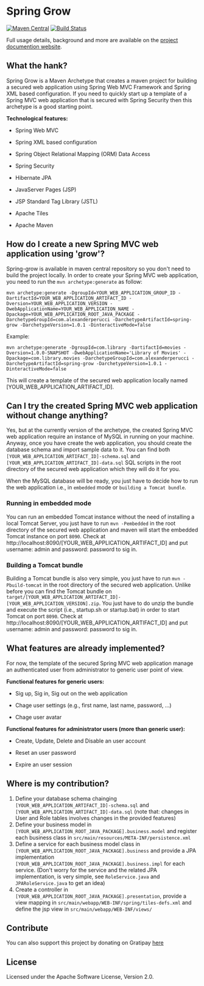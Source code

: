 <!--
Copyright 2017 Alexander Perucci

Licensed under the Apache License, Version 2.0 (the "License");
you may not use this file except in compliance with the License.
You may obtain a copy of the License at

  http://www.apache.org/licenses/LICENSE-2.0

Unless required by applicable law or agreed to in writing, software
distributed under the License is distributed on an "AS IS" BASIS,
WITHOUT WARRANTIES OR CONDITIONS OF ANY KIND, either express or implied.
See the License for the specific language governing permissions and
limitations under the License.
-->
# Spring Grow
[![Maven Central](https://maven-badges.herokuapp.com/maven-central/com.alexanderperucci/spring-grow/badge.svg)](https://maven-badges.herokuapp.com/maven-central/com.alexanderperucci/spring-grow) [![Build Status](https://travis-ci.org/alexander-perucci/spring-grow.svg?branch=master)](https://travis-ci.org/alexander-perucci/spring-grow)

Full usage details, background and more are available on the [project documention website](https://alexander-perucci.github.io/spring-grow).

## What the hank?

Spring Grow is a Maven Archetype that creates a maven project for building a secured web application using Spring Web MVC Framework and Spring XML based configuration. If you need to quickly start up a template of a Spring MVC web application that is secured with Spring Security then this archetype is a good starting point.

__Technological features:__

* Spring Web MVC

* Spring XML based configuration

* Spring Object Relational Mapping (ORM) Data Access

* Spring Security

* Hibernate JPA

* JavaServer Pages (JSP)

* JSP Standard Tag Library (JSTL)

* Apache Tiles

* Apache Maven

## How do I create a new Spring MVC web application using 'grow'?

Spring-grow is available in maven central repository so you don't need to build the project locally. In order to create your Spring MVC web application, you need to run the `mvn archetype:generate` as follow:

`mvn archetype:generate -DgroupId=YOUR_WEB_APPLICATION_GROUP_ID -DartifactId=YOUR_WEB_APPLICATION_ARTIFACT_ID -Dversion=YOUR_WEB_APPLICATION_VERSION -DwebApplicationName=YOUR_WEB_APPLICATION_NAME -Dpackage=YOUR_WEB_APPLICATION_ROOT_JAVA_PACKAGE -DarchetypeGroupId=com.alexanderperucci -DarchetypeArtifactId=spring-grow -DarchetypeVersion=1.0.1 -DinteractiveMode=false`

Example:

`mvn archetype:generate -DgroupId=com.library -DartifactId=movies -Dversion=1.0.0-SNAPSHOT -DwebApplicationName='Library of Movies' -Dpackage=com.library.movies -DarchetypeGroupId=com.alexanderperucci -DarchetypeArtifactId=spring-grow -DarchetypeVersion=1.0.1 -DinteractiveMode=false`

This will create a template of the secured web application locally named [YOUR_WEB_APPLICATION_ARTIFACT_ID].

## Can I try the created Spring MVC web application without change anything?

Yes, but at the currently version of the archetype, the created Spring MVC web application require an instance of MySQL in running on your machine.
Anyway, once you have create the web application, you should create the database schema and import sample data to it. You can find both `[YOUR_WEB_APPLICATION_ARTIFACT_ID]-schema.sql` and `[YOUR_WEB_APPLICATION_ARTIFACT_ID]-data.sql` SQL scripts in the root directory of the secured web application which they will do it for you.

When the MySQL database will be ready, you just have to decide how to run the web application i.e., in `embedded` mode or `building a Tomcat bundle`.

### Running in embedded mode

You can run an embedded Tomcat instance without the need of installing a local Tomcat Server, you just have to run `mvn -Pembedded` in the root directory of the secured web application
and maven will start the embedded Tomcat instance on port `8090`. Check at http://localhost:8090/[YOUR_WEB_APPLICATION_ARTIFACT_ID] and put username: admin and password: password to sig in.

### Building a Tomcat bundle

Building a Tomcat bundle is also very simple, you just have to run `mvn -Pbuild-tomcat` in the root directory of the secured web application. Unlike before you can find the Tomcat bundle on `target/[YOUR_WEB_APPLICATION_ARTIFACT_ID]-[YOUR_WEB_APPLICATION_VERSION].zip`. You just have to do unzip the bundle and execute the script (i.e., startup.sh or startup.bat) in order to start Tomcat on port `8090`. Check at http://localhost:8090/[YOUR_WEB_APPLICATION_ARTIFACT_ID] and put username: admin and password: password to sig in.

## What features are already implemented?

For now, the template of the secured Spring MVC web application manage an authenticated user from administrator to generic user point of view.

__Functional features for generic users:__

* Sig up, Sig in, Sig out on the web application

* Chage user settings (e.g., first name, last name, password, ...)

* Chage user avatar


__Functional features for administrator users (more than generic user):__

* Create, Update, Delete and Disable an user account

* Reset an user password

* Expire an user session

## Where is my contribution?

1. Define your database schema chainging `[YOUR_WEB_APPLICATION_ARTIFACT_ID]-schema.sql` and `[YOUR_WEB_APPLICATION_ARTIFACT_ID]-data.sql` (note that: changes in User and Role tables involves changes in the provided features)
2. Define your business model in `[YOUR_WEB_APPLICATION_ROOT_JAVA_PACKAGE].business.model` and register each business class in `src/main/resources/META-INF/persistence.xml`
3. Define a service for each business model class in `[YOUR_WEB_APPLICATION_ROOT_JAVA_PACKAGE].business` and provide a JPA implementation `[YOUR_WEB_APPLICATION_ROOT_JAVA_PACKAGE].business.impl` for each service. (Don't worry for the service and the related JPA implementation, is very simple, see `RoleService.java` and `JPARoleService.java` to get an idea)
4. Create a controller in `[YOUR_WEB_APPLICATION_ROOT_JAVA_PACKAGE].presentation`, provide a view mapping in `src/main/webapp/WEB-INF/spring/tiles-defs.xml` and define the jsp view in `src/main/webapp/WEB-INF/views/`

## Contribute
You can also support this project by donating on Gratipay [here](https://www.gratipay.com/alexander_perucci/)

## License
Licensed under the Apache Software License, Version 2.0.
